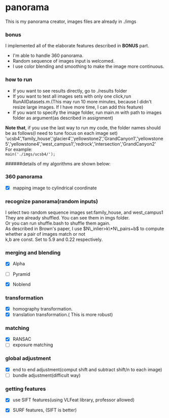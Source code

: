 # panorama
This is my panorama creator, images files are already in ./imgs

### bonus  
I implemented all of the elaborate features described in **BONUS** part.  
- I'm able to handle 360 panorama.
- Random sequence of images input is welcomed.
- I use color blending and smoothing to make the image more continuous.  

### how to run  
- If you want to see results directly, go to ./results folder
- If you want to test all images sets with only one click,run RunAllDatasets.m.(This may run 10 more minutes, because I didn't resize large images. If I have more time, I can add this feature)  
- If you want to specify the image folder, run main.m with path to images folder as argument(as described in assignment)  

**Note that**, if you use the last way to run my code, the folder names should be as follows(I need to tune focus on each image set)  
'ucsb4','family_house','glacier4','yellowstone2','GrandCanyon1','yellowstone5','yellowstone4','west_campus1','redrock','intersection','GrandCanyon2'  
For example:  
`main('./imgs/ucsb4/');`

######details of my algorithms are shown below:  

### 360 panorama
- [x] mapping image to cylindrical coordinate

### recognize panorama(random inputs)
I select two random sequence images set:family\_house, and west\_campus1  
They are already shuffled. You can see them in imgs folder.  
Or you can run shuffle.bash to shuffle them again.  
As described in Brown's paper, I use $N\_inlier>k\*N\_pairs+b$ to compute whether a pair of images match or not  
k,b are const. Set to 5.9 and 0.22 respectively.  

### merging and blending  
- [x] Alpha  
- [ ] Pyramid  
- [x] Noblend


### transformation
- [x] homography transformation.
- [x] translation transformation.( This is more robust)

### matching
- [x] RANSAC
- [ ] exposure matching  

### global adjustment
- [x] end to end adjustment(comput shift and subtract shift/n to each image)  
- [ ] bundle adjustment(difficult way)  

### getting features
- [x] use SIFT features(using VLFeat library, professor allowed)  
- [x] SURF features, (SIFT is better)  



